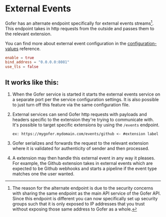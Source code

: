 # External Events

Gofer has an alternate endpoint specifically for external events streams[^1]. This endpoint takes in http requests
from the outside and passes them to the relevant extension.

You can find more about external event configuration in the
[configuration-values](../server_configuration/configuration_reference.md) reference.

```toml
enable = true
bind_address = "0.0.0.0:8081"
use_tls = false
```

## It works like this:

1. When the Gofer service is started it starts the external events service on a separate port per the
   service configuration settings. It is also possible to just turn off this feature via the same configuration file.
2. External services can send Gofer http requests with payloads and headers specific to the extension they're
   trying to communicate with. It's possible to target specific extensions by using the `/events` endpoint.

   `ex: https://mygofer.mydomain.com/events/github <- #extension label`

3. Gofer serializes and forwards the request to the relevant extension where it is validated for authenticity of
   sender and then processed.
4. A extension may then handle this external event in any way it pleases. For example, the Github extension takes in
   external events which are expected to be Github webhooks and starts a pipeline if the event type matches one the user wanted.

[^1]:
    The reason for the alternate endpoint is due to the security concerns with sharing the same endpoint as the
    main API service of the Gofer API. Since this endpoint is different you can now specifically set up security
    groups such that it is only exposed to IP addresses that you trust without exposing those same address to
    Gofer as a whole.
